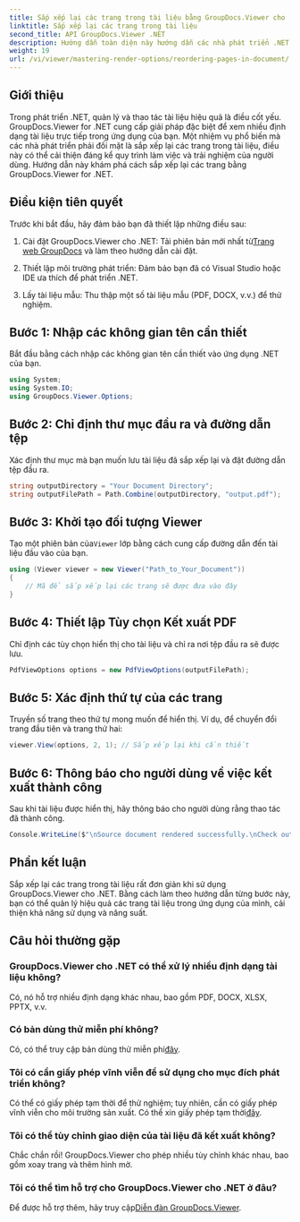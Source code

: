 ```yaml
---
title: Sắp xếp lại các trang trong tài liệu bằng GroupDocs.Viewer cho .NET
linktitle: Sắp xếp lại các trang trong tài liệu
second_title: API GroupDocs.Viewer .NET
description: Hướng dẫn toàn diện này hướng dẫn các nhà phát triển .NET cách sắp xếp lại các trang ở nhiều định dạng tài liệu khác nhau bằng GroupDocs.Viewer cho .NET.
weight: 19
url: /vi/viewer/mastering-render-options/reordering-pages-in-document/
---
```

## Giới thiệu

Trong phát triển .NET, quản lý và thao tác tài liệu hiệu quả là điều cốt yếu. GroupDocs.Viewer for .NET cung cấp giải pháp đặc biệt để xem nhiều định dạng tài liệu trực tiếp trong ứng dụng của bạn. Một nhiệm vụ phổ biến mà các nhà phát triển phải đối mặt là sắp xếp lại các trang trong tài liệu, điều này có thể cải thiện đáng kể quy trình làm việc và trải nghiệm của người dùng. Hướng dẫn này khám phá cách sắp xếp lại các trang bằng GroupDocs.Viewer for .NET.

## Điều kiện tiên quyết

Trước khi bắt đầu, hãy đảm bảo bạn đã thiết lập những điều sau:

1.  Cài đặt GroupDocs.Viewer cho .NET: Tải phiên bản mới nhất từ[Trang web GroupDocs](https://releases.groupdocs.com/viewer/net/) và làm theo hướng dẫn cài đặt.
   
2. Thiết lập môi trường phát triển: Đảm bảo bạn đã có Visual Studio hoặc IDE ưa thích để phát triển .NET.

3. Lấy tài liệu mẫu: Thu thập một số tài liệu mẫu (PDF, DOCX, v.v.) để thử nghiệm.

## Bước 1: Nhập các không gian tên cần thiết

Bắt đầu bằng cách nhập các không gian tên cần thiết vào ứng dụng .NET của bạn.

```csharp
using System;
using System.IO;
using GroupDocs.Viewer.Options;
```

## Bước 2: Chỉ định thư mục đầu ra và đường dẫn tệp

Xác định thư mục mà bạn muốn lưu tài liệu đã sắp xếp lại và đặt đường dẫn tệp đầu ra.

```csharp
string outputDirectory = "Your Document Directory";
string outputFilePath = Path.Combine(outputDirectory, "output.pdf");
```

## Bước 3: Khởi tạo đối tượng Viewer

 Tạo một phiên bản của`Viewer` lớp bằng cách cung cấp đường dẫn đến tài liệu đầu vào của bạn.

```csharp
using (Viewer viewer = new Viewer("Path_to_Your_Document"))
{
    // Mã để sắp xếp lại các trang sẽ được đưa vào đây
}
```

## Bước 4: Thiết lập Tùy chọn Kết xuất PDF

Chỉ định các tùy chọn hiển thị cho tài liệu và chỉ ra nơi tệp đầu ra sẽ được lưu.

```csharp
PdfViewOptions options = new PdfViewOptions(outputFilePath);
```

## Bước 5: Xác định thứ tự của các trang

Truyền số trang theo thứ tự mong muốn để hiển thị. Ví dụ, để chuyển đổi trang đầu tiên và trang thứ hai:

```csharp
viewer.View(options, 2, 1); // Sắp xếp lại khi cần thiết
```

## Bước 6: Thông báo cho người dùng về việc kết xuất thành công

Sau khi tài liệu được hiển thị, hãy thông báo cho người dùng rằng thao tác đã thành công.

```csharp
Console.WriteLine($"\nSource document rendered successfully.\nCheck output in {outputDirectory}.");
```

## Phần kết luận

Sắp xếp lại các trang trong tài liệu rất đơn giản khi sử dụng GroupDocs.Viewer cho .NET. Bằng cách làm theo hướng dẫn từng bước này, bạn có thể quản lý hiệu quả các trang tài liệu trong ứng dụng của mình, cải thiện khả năng sử dụng và năng suất.

## Câu hỏi thường gặp

### GroupDocs.Viewer cho .NET có thể xử lý nhiều định dạng tài liệu không?
Có, nó hỗ trợ nhiều định dạng khác nhau, bao gồm PDF, DOCX, XLSX, PPTX, v.v.

### Có bản dùng thử miễn phí không?
 Có, có thể truy cập bản dùng thử miễn phí[đây](https://releases.groupdocs.com/).

### Tôi có cần giấy phép vĩnh viễn để sử dụng cho mục đích phát triển không?
 Có thể có giấy phép tạm thời để thử nghiệm; tuy nhiên, cần có giấy phép vĩnh viễn cho môi trường sản xuất. Có thể xin giấy phép tạm thời[đây](https://purchase.groupdocs.com/temporary-license/).

### Tôi có thể tùy chỉnh giao diện của tài liệu đã kết xuất không?
Chắc chắn rồi! GroupDocs.Viewer cho phép nhiều tùy chỉnh khác nhau, bao gồm xoay trang và thêm hình mờ.

### Tôi có thể tìm hỗ trợ cho GroupDocs.Viewer cho .NET ở đâu?
 Để được hỗ trợ thêm, hãy truy cập[Diễn đàn GroupDocs.Viewer](https://forum.groupdocs.com/c/viewer/9).